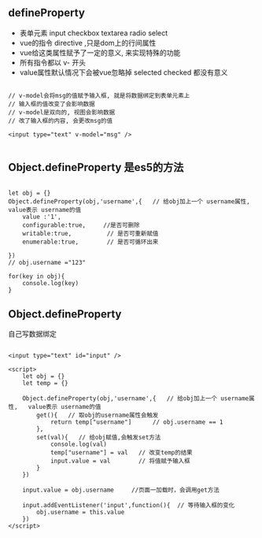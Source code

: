 
## defineProperty

* 表单元素 input checkbox textarea radio select
* vue的指令 directive ,只是dom上的行间属性
* vue给这类属性赋予了一定的意义, 来实现特殊的功能
* 所有指令都以 v- 开头
* value属性默认情况下会被vue忽略掉 selected checked 都没有意义

```

// v-model会将msg的值赋予输入框, 就是将数据绑定到表单元素上
// 输入框的值改变了会影响数据
// v-model是双向的, 视图会影响数据
// 改了输入框的内容, 会更改msg的值

<input type="text" v-model="msg" />


```

## Object.defineProperty 是es5的方法

```

let obj = {}
Object.defineProperty(obj,'username',{   // 给obj加上一个 username属性,   value表示 username的值
    value :'1',
    configurable:true,     //是否可删除
    writable:true,          // 是否可重新赋值
    enumerable:true,        // 是否可循环出来

})
// obj.username ="123"

for(key in obj){
    console.log(key)
}

```


## Object.defineProperty

自己写数据绑定

```

<input type="text" id="input" />

<script>
    let obj = {}
    let temp = {}

    Object.defineProperty(obj,'username',{   // 给obj加上一个 username属性,   value表示 username的值
        get(){   // 取obj的username属性会触发
            return temp["username"]      // obj.username == 1
        },
        set(val){   // 给obj赋值,会触发set方法
            console.log(val)
            temp["username"] = val   // 改变temp的结果
            input.value = val        // 将值赋予输入框
        }
    })

    input.value = obj.username     //页面一加载时，会调用get方法

    input.addEventListener('input',function(){  // 等待输入框的变化
        obj.username = this.value
    })
</script>


```